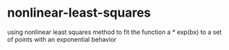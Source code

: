 # nonlinear-least-squares
using nonlinear least squares method to fit the function a * exp(bx) to a set of points with an exponential behavior
